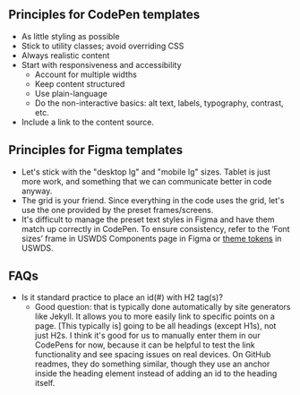 ## Principles for CodePen templates
* As little styling as possible
* Stick to utility classes; avoid overriding CSS
* Always realistic content
* Start with responsiveness and accessibility
  * Account for multiple widths
  * Keep content structured
  * Use plain-language
  * Do the non-interactive basics: alt text, labels, typography, contrast, etc.
* Include a link to the content source.

## Principles for Figma templates
* Let's stick with the "desktop lg" and "mobile lg" sizes. Tablet is just more work, and something that we can communicate better in code anyway. 
* The grid is your friend. Since everything in the code uses the grid, let's use the one provided by the preset frames/screens. 
* It's difficult to manage the preset text styles in Figma and have them match up correctly in CodePen. To ensure consistency, refer to the ‘Font sizes’ frame in USWDS Components page in Figma or [theme tokens](https://designsystem.digital.gov/design-tokens/typesetting/font-size/) in USWDS.

## FAQs
* Is it standard practice to place an id(#) with H2 tag(s)?
  * Good question: that is typically done automatically by site generators like Jekyll. It allows you to more easily link to specific points on a page. [This typically is] going to be all headings (except H1s), not just H2s. I think it's good for us to manually enter them in our CodePens for now, because it can be helpful to test the link functionality and see spacing issues on real devices. On GitHub readmes, they do something similar, though they use an anchor inside the heading element instead of adding an id to the heading itself. 

